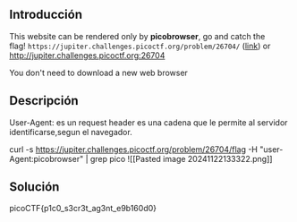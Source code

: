 ## Introducción
This website can be rendered only by **picobrowser**, go and catch the flag! `https://jupiter.challenges.picoctf.org/problem/26704/` ([link](https://jupiter.challenges.picoctf.org/problem/26704/)) or http://jupiter.challenges.picoctf.org:26704

You don't need to download a new web browser
## Descripción
User-Agent:
es un request header es una cadena que le permite al servidor identificarse,segun el navegador.

curl  -s https://jupiter.challenges.picoctf.org/problem/26704/flag -H "user-Agent:picobrowser" | grep pico
![[Pasted image 20241122133322.png]]

## Solución 

picoCTF{p1c0_s3cr3t_ag3nt_e9b160d0}